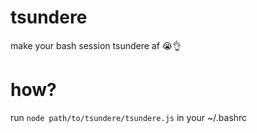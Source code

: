 # tsundere
make your bash session tsundere af 😭👌

# how?
run `node path/to/tsundere/tsundere.js` in your ~/.bashrc

